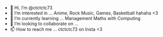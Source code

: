 - 👋 Hi, I’m @ctctctc73
- 👀 I’m interested in ... Anime, Rock Music, Games, Basketball hahaha <3
- 🌱 I’m currently learning ... Management Maths with Computing 
- 💞️ I’m looking to collaborate on ...
- 📫 How to reach me ... ctctctc73 on Insta <3

<!---
ctctctc73/ctctctc73 is a ✨ special ✨ repository because its `README.md` (this file) appears on your GitHub profile.
You can click the Preview link to take a look at your changes.
--->
